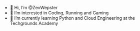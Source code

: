 - 👋 Hi, I’m @ZevWepster
- 👀 I’m interested in Coding, Running and Gaming
- 🌱 I’m currently learning Python and Cloud Engineering at the Techgrounds Academy


<!---
ZevWepster/ZevWepster is a ✨ special ✨ repository because its `README.md` (this file) appears on your GitHub profile.
You can click the Preview link to take a look at your changes.
--->
